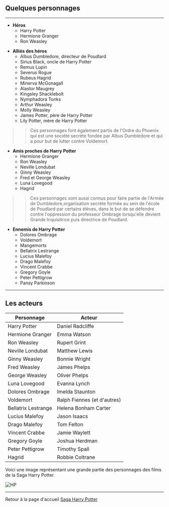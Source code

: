 ## Quelques personnages 
>
- - - - 
>
* **Héros**
  * Harry Potter
  * Hermione Granger
  * Ron Weasley
>
* **Alliés des héros**
  * Albus Dumbledore, directeur de Poudlard
  * Sirius Black, oncle de Harry Potter
  * Remus Lupin
  * Severus Rogue
  * Rubeus Hagrid
  * Minerva McGonagall
  * Alastor Maugrey
  * Kingsley Shacklebolt
  * Nymphadora Tonks
  * Arthur Weasley
  * Molly Weasley
  * James Potter, père de Harry Potter
  * Lily Potter, mère de Harry Potter
>
>> Ces personnages font également partis de l'Ordre du Phoenix qui est une société secrète fondée par Albus Dumbledore et qui a pour but de lutter contre Voldemort.
>
* **Amis proches de Harry Potter**
  * Hermione Granger
  * Ron Weasley
  * Neville Londubat
  * Ginny Weasley
  * Fred et George Weasley
  * Luna Lovegood
  * Hagrid
>
>> Ces personnages sont aussi connus pour faire partie de l'Armée de Dumbledore,organisation secrète formée au sein de l'école de Poudlard par certains élèves, dans le but de se défendre contre l'oppression du professeur Ombrage lorsqu'elle devient Grande Inquisitrice puis directrice de Poudlard.
>
* **Ennemis de Harry Potter**
  * Dolores Ombrage
  * Voldemort
  * Mangemorts
  * Bellatrix Lestrange
  * Lucius Malefoy
  * Drago Malefoy
  * Vincent Crabbe
  * Gregory Goyle
  * Peter Pettigrow
  * Pansy Parkinson
>
- - - - 
>
## Les acteurs 
>
>
Personnage | Acteur
------------- | -------------
Harry Potter  | Daniel Radcliffe
Hermione Granger | Emma Watson 
Ron Weasley | Rupert Grint 
Neville Londubat | Matthew Lewis 
Ginny Weasley | Bonnie Wright 
Fred Weasley | James Phelps
George Weasley | Oliver Phelps 
Luna Lovegood | Evanna Lynch 
Dolores Ombrage | Imelda Staunton
Voldemort | Ralph Fiennes (et d'autres)
Bellatrix Lestrange | Helena Bonham Carter
Lucius Malefoy | Jason Isaacs
Drago Malefoy | Tom Felton 
Vincent Crabbe | Jamie Waylett
Gregory Goyle | Joshua Herdman
Peter Pettigrow | Timothy Spall
Hagrid | Robbie Coltrane 
> > >
Voici une image représentant une grande partie des personnages des films de la Saga Harry Potter.
> > >
![HP](https://user-images.githubusercontent.com/144808157/273629936-469350c3-972b-4c80-895c-2009cbdd8053.jpeg)
>
>
***
>
Retour à la page d'accueil  [Saga Harry Potter](https://github.com/ChloeBED/Harry-Potter/blob/5e81489251cfceadfc68c12e4074d17a52fecaf7/Index.md)
 
